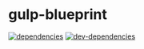 # gulp-blueprint
[![dependencies](https://david-dm.org/marc1404/gulp-blueprint.svg)](https://david-dm.org/marc1404/gulp-blueprint)
[![dev-dependencies](https://david-dm.org/marc1404/gulp-blueprint/dev-status.svg)](https://david-dm.org/marc1404/gulp-blueprint#info=devDependencies)
